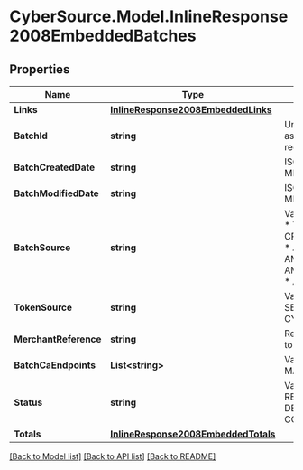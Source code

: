# CyberSource.Model.InlineResponse2008EmbeddedBatches
## Properties

Name | Type | Description | Notes
------------ | ------------- | ------------- | -------------
**Links** | [**InlineResponse2008EmbeddedLinks**](InlineResponse2008EmbeddedLinks.md) |  | [optional] 
**BatchId** | **string** | Unique identification number assigned to the submitted request. | [optional] 
**BatchCreatedDate** | **string** | ISO-8601 format: yyyy-MM-ddTHH:mm:ssZ | [optional] 
**BatchModifiedDate** | **string** | ISO-8601 format: yyyy-MM-ddTHH:mm:ssZ | [optional] 
**BatchSource** | **string** | Valid Values:   * SCHEDULER   * TOKEN_API   * CREDIT_CARD_FILE_UPLOAD   * AMEX_REGSITRY   * AMEX_REGISTRY_API   * AMEX_REGISTRY_API_SYNC   * AMEX_MAINTENANCE  | [optional] 
**TokenSource** | **string** | Valid Values:   * SECURE_STORAGE   * TMS   * CYBERSOURCE  | [optional] 
**MerchantReference** | **string** | Reference used by merchant to identify batch. | [optional] 
**BatchCaEndpoints** | **List&lt;string&gt;** | Valid Values:   * VISA   * MASTERCARD   * AMEX  | [optional] 
**Status** | **string** | Valid Values:   * REJECTED   * RECEIVED   * VALIDATED   * DECLINED   * PROCESSING   * COMPLETE  | [optional] 
**Totals** | [**InlineResponse2008EmbeddedTotals**](InlineResponse2008EmbeddedTotals.md) |  | [optional] 

[[Back to Model list]](../README.md#documentation-for-models) [[Back to API list]](../README.md#documentation-for-api-endpoints) [[Back to README]](../README.md)

